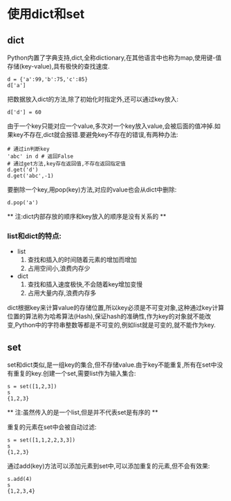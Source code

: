 # 使用dict和set
## dict
Python内置了字典支持,dict,全称dictionary,在其他语言中也称为map,使用键-值存储(key-value),具有极快的查找速度.
```
d = {'a':99,'b':75,'c':85}
d['a']
```
把数据放入dict的方法,除了初始化时指定外,还可以通过key放入:
```
d['d'] = 60
```
由于一个key只能对应一个value,多次对一个key放入value,会被后面的值冲掉.如果key不存在,dict就会报错.要避免key不存在的错误,有两种办法:
```
# 通过in判断key
'abc' in d # 返回False
# 通过get方法,key存在返回值,不存在返回指定值
d.get('d')
d.get('abc',-1)
```
要删除一个key,用pop(key)方法,对应的value也会从dict中删除:
```
d.pop('a')
```
** 注:dict内部存放的顺序和key放入的顺序是没有关系的 **

### list和dict的特点:
* list
  1. 查找和插入的时间随着元素的增加而增加
  2. 占用空间小,浪费内存少
* dict
  1. 查找和插入速度极快,不会随着key增加变慢
  2. 占用大量内存,浪费内存多
    
dict根据key来计算value的存储位置,所以key必须是不可变对象,这种通过key计算位置的算法称为哈希算法(Hash),保证hash的准确性,作为key的对象就不能改变,Python中的字符串整数等都是不可变的,例如list就是可变的,就不能作为key.

## set
set和dict类似,是一组key的集合,但不存储value.由于key不能重复,所有在set中没有重复的key.创建一个set,需要list作为输入集合:
```
s = set([1,2,3])
s
{1,2,3}
```
** 注:虽然传入的是一个list,但是并不代表set是有序的 **

重复的元素在set中会被自动过滤:
```
s = set([1,1,2,2,3,3])
s
{1,2,3}
```
通过add(key)方法可以添加元素到set中,可以添加重复的元素,但不会有效果:
```
s.add(4)
s
{1,2,3,4}
```
